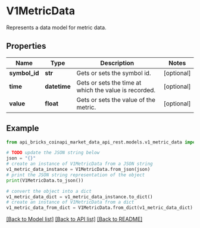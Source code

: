 # V1MetricData

Represents a data model for metric data.

## Properties

Name | Type | Description | Notes
------------ | ------------- | ------------- | -------------
**symbol_id** | **str** | Gets or sets the symbol id. | [optional] 
**time** | **datetime** | Gets or sets the time at which the value is recorded. | [optional] 
**value** | **float** | Gets or sets the value of the metric. | [optional] 

## Example

```python
from api_bricks_coinapi_market_data_api_rest.models.v1_metric_data import V1MetricData

# TODO update the JSON string below
json = "{}"
# create an instance of V1MetricData from a JSON string
v1_metric_data_instance = V1MetricData.from_json(json)
# print the JSON string representation of the object
print(V1MetricData.to_json())

# convert the object into a dict
v1_metric_data_dict = v1_metric_data_instance.to_dict()
# create an instance of V1MetricData from a dict
v1_metric_data_from_dict = V1MetricData.from_dict(v1_metric_data_dict)
```
[[Back to Model list]](../README.md#documentation-for-models) [[Back to API list]](../README.md#documentation-for-api-endpoints) [[Back to README]](../README.md)


